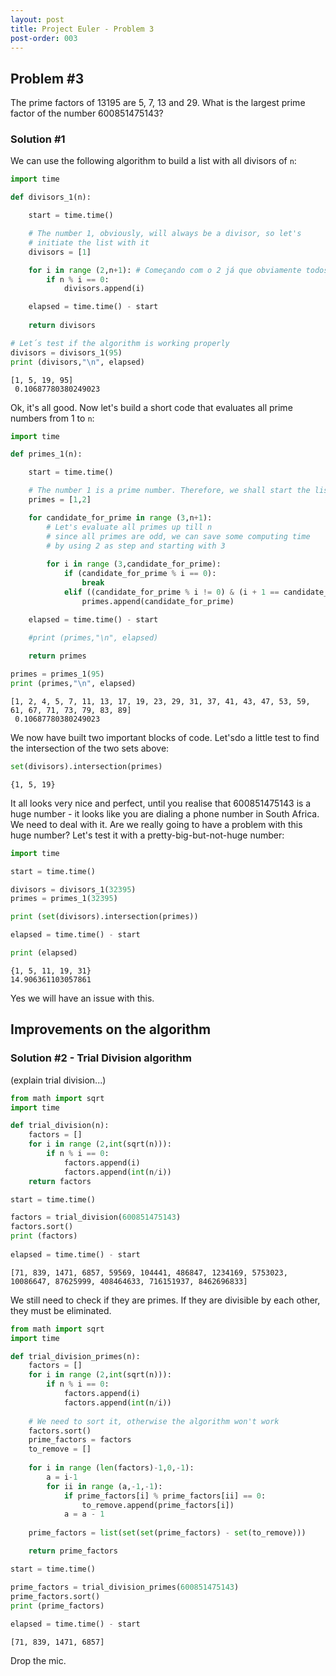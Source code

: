 ```yaml
---
layout: post
title: Project Euler - Problem 3
post-order: 003
---
```


## Problem #3

The prime factors of 13195 are 5, 7, 13 and 29. What is the largest prime factor of the number 600851475143?

### Solution #1

We can use the following algorithm to build a list with all divisors of `n`:


```python
import time

def divisors_1(n):

    start = time.time()

    # The number 1, obviously, will always be a divisor, so let's
    # initiate the list with it
    divisors = [1]

    for i in range (2,n+1): # Começando com o 2 já que obviamente todos são divisíveis por 1
        if n % i == 0:
            divisors.append(i)

    elapsed = time.time() - start
    
    return divisors

# Let´s test if the algorithm is working properly
divisors = divisors_1(95)
print (divisors,"\n", elapsed)
```

    [1, 5, 19, 95] 
     0.10687780380249023


Ok, it's all good. Now let's build a short code that evaluates all prime numbers from 1 to `n`:


```python
import time

def primes_1(n):

    start = time.time()

    # The number 1 is a prime number. Therefore, we shall start the list with it.
    primes = [1,2]

    for candidate_for_prime in range (3,n+1):
        # Let's evaluate all primes up till n
        # since all primes are odd, we can save some computing time
        # by using 2 as step and starting with 3
        
        for i in range (3,candidate_for_prime): 
            if (candidate_for_prime % i == 0):
                break
            elif ((candidate_for_prime % i != 0) & (i + 1 == candidate_for_prime)):
                primes.append(candidate_for_prime)

    elapsed = time.time() - start

    #print (primes,"\n", elapsed)
    
    return primes

primes = primes_1(95)
print (primes,"\n", elapsed)
```

    [1, 2, 4, 5, 7, 11, 13, 17, 19, 23, 29, 31, 37, 41, 43, 47, 53, 59, 61, 67, 71, 73, 79, 83, 89] 
     0.10687780380249023


We now have built two important blocks of code. Let'sdo a little test to find the intersection of the two sets above:


```python
set(divisors).intersection(primes)
```




    {1, 5, 19}



It all looks very nice and perfect, until you realise that 600851475143 is a huge number - it looks like you are dialing a phone number in South Africa. We need to deal with it. Are we really going to have a problem with this huge number? Let's test it with a pretty-big-but-not-huge number:


```python
import time

start = time.time()

divisors = divisors_1(32395)
primes = primes_1(32395)

print (set(divisors).intersection(primes))

elapsed = time.time() - start

print (elapsed)
```

    {1, 5, 11, 19, 31}
    14.906361103057861


Yes we will have an issue with this.

## Improvements on the algorithm

### Solution #2 - Trial Division algorithm

(explain trial division...)


```python
from math import sqrt
import time

def trial_division(n):
    factors = []
    for i in range (2,int(sqrt(n))):
        if n % i == 0:
            factors.append(i)
            factors.append(int(n/i))
    return factors

start = time.time()

factors = trial_division(600851475143)
factors.sort()
print (factors)
              
elapsed = time.time() - start
```

    [71, 839, 1471, 6857, 59569, 104441, 486847, 1234169, 5753023, 10086647, 87625999, 408464633, 716151937, 8462696833]


We still need to check if they are primes. If they are divisible by each other, they must be eliminated.


```python
from math import sqrt
import time

def trial_division_primes(n):
    factors = []
    for i in range (2,int(sqrt(n))):
        if n % i == 0:
            factors.append(i)
            factors.append(int(n/i))
    
    # We need to sort it, otherwise the algorithm won't work
    factors.sort()        
    prime_factors = factors
    to_remove = []
    
    for i in range (len(factors)-1,0,-1):
        a = i-1
        for ii in range (a,-1,-1):
            if prime_factors[i] % prime_factors[ii] == 0:
                to_remove.append(prime_factors[i])
            a = a - 1
    
    prime_factors = list(set(set(prime_factors) - set(to_remove)))

    return prime_factors

start = time.time()

prime_factors = trial_division_primes(600851475143)
prime_factors.sort()
print (prime_factors)
              
elapsed = time.time() - start
```

    [71, 839, 1471, 6857]


Drop the mic.

